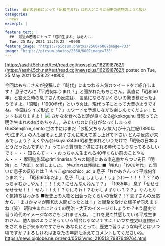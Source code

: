 ```yaml
---
title:  最近の若者にとって「昭和生まれ」は老人どころか歴史の遺物のような扱い  
categories:
- news
excerpt: |
  
feature_text: |
  ##  最近の若者にとって「昭和生まれ」は老人...
  Tue, 25 May 2021 13:59:22  +0900
feature_image: "https://picsum.photos/2560/600?image=733"
image: "https://picsum.photos/2560/600?image=733"
---
```


[https://asahi.5ch.net/test/read.cgi/newsplus/1621918762/](https://asahi.5ch.net/test/read.cgi/newsplus/1621918762/)
posted on Tue, 25 May 2021 13:59:22  +0900

<!--more-->

今回はもちこさんが投稿した「時代」にまつわる人気のツイートをご紹介します！ 息子さんに「平成何年うまれ？」と聞かれたもちこさん。素直に「昭和60年」と答えた時の息子さんの反応は、 言葉にならないくらいの驚き様だったようですよ。「昭和」「1900年代」というのは、現代っ子にとって大昔のようですね。 今回はクイズ形式で「？」のワードを予想しながら楽しんでください！ヒントもありますよ！ ![](https://static.curazy.com/wp-content/uploads/2021/05/173334aeee47cf03913ac07015551bb3.jpg) さかなを食べると頭が良くなる@kokoguhu 昔思ってた明治生まれのおばあちゃん。。みたいなのに自分がなってしまっあ GusSen@me_sento 世の中にはまだ「お祖父ちゃん(故人)が十九世紀(1890年代)生まれ」の人も居るよと息子さんに教えて差し上げて下さい どんな反応が来るでしょう？ えくやん@ekuyan3436 昭和生まれというだけで「戦後の日本はどうだったんですか？」っていう質問を子供にされる時代にもうなってるらしいです・・・ 知らんて・・・おっちゃん生まれる40年くらい前のことやもん・・・ 摩訶迦旃延@rimirinarisa うちの職場にある申込書からつい先日「明治」と「大正」を消しました。 時の流れは残酷だ ■「昭和」「1900年代」と聞いた息子の反応とは？ もちこ@mochico_uc_u 息子「おかあさんって平成何年うまれ？」 「昭和60年だよ」 息子「しょしょしょ！しょうわー！！！？？？めっちゃむかしやん！！！！え？にせんなんねん？？」 「1985年」 息子「せせせせせせせ！！！せん！！え！？なにそれ！？むかしすぎない？？？」 なんとなく気持ちはわかる ■歴史上の人物と出会ったくらいの衝撃？！? 息子さんの反応から、「まさかママが昭和の人間だったとは！」と衝撃を受けた様子が伺えますね（笑） 昭和生まれにとっての明治・大正のイメージでしょうか？もう歴史で習う時代のイメージなのかもしれませんね。 これを見て共感している平成生まれさん、他人事のように笑っている場合じゃないですよ！いつか歴史の遺物扱いをされる日が来るのですからw あなたにとって、歴史で習うような時代とはいつ頃ですか？よろしければあなたの年齢も添えてコメントしてくださいね。 https://news.biglobe.ne.jp/trend/0513/wmc_210513_7987649764.html
